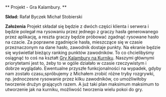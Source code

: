** Projekt - Gra Kalambury. **

**Skład:**
Rafał Byczek
Michał Stobierski

**Założenia**
Projekt składał się będzie z dwóch części klienta i serwera i będzie polegał ma rysowaniu przez jednego z graczy hasła generowanego przez aplikację, a reszta graczy będzie próbować zgadnąć rysowane hasło na czacie. Za poprawne zgadnięcie hasła, mieszczące się w czasie przeznaczonym na dane hasło, zawodnik dostaje punkty. Na ekranie będzie się wyświetlał bieżący ranking punktów zawodników. To co chcielibyśmy osiągnąć to coś na kształt [Gry Kalambury na Kurniku](http://www.kurnik.pl/kalambury/). Naszymi głównymi priorytetami jest to, żeby to w ogóle działało w czasie rzeczywistym i dobrze wyglądało. Ewentualne przyszłe funkcjonalności na wypadek, gdyby nam zostało czasu,spróbujemy z Michałem zrobić różne tryby rozgrywki, np. jednoczesne rysowanie przez kilku zawodników, co umożliwiłoby tworzenie drużyn grających razem. A już taki plan maksimum maksimum to utworzenie jak na kurniku, możliwość tworzenia wielu pokoi do gry.